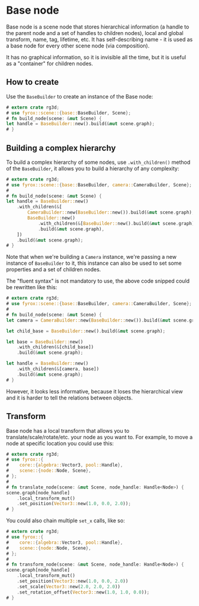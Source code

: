 # Base node

Base node is a scene node that stores hierarchical information (a handle to the parent node and a set of handles
to children nodes), local and global transform, name, tag, lifetime, etc. It has self-describing name - it
is used as a base node for every other scene node (via composition).

It has no graphical information, so it is invisible all the time, but it is useful as a "container" for children
nodes.

## How to create

Use the `BaseBuilder` to create an instance of the Base node:

```rust
# extern crate rg3d;
# use fyrox::scene::{base::BaseBuilder, Scene};
# fn build_node(scene: &mut Scene) {
let handle = BaseBuilder::new().build(&mut scene.graph);
# }
```

## Building a complex hierarchy

To build a complex hierarchy of some nodes, use `.with_children()` method of the `BaseBuilder`, it allows you
to build a hierarchy of any complexity:

```rust
# extern crate rg3d;
# use fyrox::scene::{base::BaseBuilder, camera::CameraBuilder, Scene};
#
# fn build_node(scene: &mut Scene) {
let handle = BaseBuilder::new()
    .with_children(&[
        CameraBuilder::new(BaseBuilder::new()).build(&mut scene.graph),
        BaseBuilder::new()
            .with_children(&[BaseBuilder::new().build(&mut scene.graph)])
            .build(&mut scene.graph),
    ])
    .build(&mut scene.graph);
# }
```

Note that when we're building a `Camera` instance, we're passing a new instance of `BaseBuilder` to it, this
instance can also be used to set some properties and a set of children nodes.

The "fluent syntax" is not mandatory to use, the above code snipped could be rewritten like this:

```rust
# extern crate rg3d;
# use fyrox::scene::{base::BaseBuilder, camera::CameraBuilder, Scene};
# 
# fn build_node(scene: &mut Scene) {
let camera = CameraBuilder::new(BaseBuilder::new()).build(&mut scene.graph);

let child_base = BaseBuilder::new().build(&mut scene.graph);

let base = BaseBuilder::new()
    .with_children(&[child_base])
    .build(&mut scene.graph);

let handle = BaseBuilder::new()
    .with_children(&[camera, base])
    .build(&mut scene.graph);
# }
```

However, it looks less informative, because it loses the hierarchical view and it is harder to tell the relations
between objects.

## Transform

Base node has a local transform that allows you to translate/scale/rotate/etc. your node as you want to. For example,
to move a node at specific location you could use this:

```rust
# extern crate rg3d;
# use fyrox::{
#    core::{algebra::Vector3, pool::Handle},
#    scene::{node::Node, Scene},
# };
#
# fn translate_node(scene: &mut Scene, node_handle: Handle<Node>) {
scene.graph[node_handle]
    .local_transform_mut()
    .set_position(Vector3::new(1.0, 0.0, 2.0));
# }
```

You could also chain multiple `set_x` calls, like so:

```rust
# extern crate rg3d;
# use fyrox::{
#    core::{algebra::Vector3, pool::Handle},
#    scene::{node::Node, Scene},
# };
#
# fn transform_node(scene: &mut Scene, node_handle: Handle<Node>) {
scene.graph[node_handle]
    .local_transform_mut()
    .set_position(Vector3::new(1.0, 0.0, 2.0))
    .set_scale(Vector3::new(2.0, 2.0, 2.0))
    .set_rotation_offset(Vector3::new(1.0, 1.0, 0.0));
# }
```